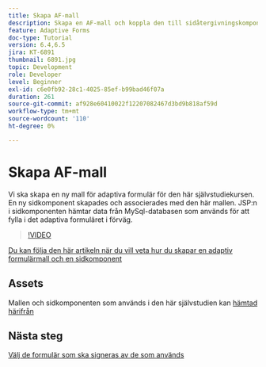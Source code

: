 ```yaml
---
title: Skapa AF-mall
description: Skapa en AF-mall och koppla den till sidåtergivningskomponenten
feature: Adaptive Forms
doc-type: Tutorial
version: 6.4,6.5
jira: KT-6891
thumbnail: 6891.jpg
topic: Development
role: Developer
level: Beginner
exl-id: c6e0fb92-28c1-4025-85ef-b99bad46f07a
duration: 261
source-git-commit: af928e60410022f12207082467d3bd9b818af59d
workflow-type: tm+mt
source-wordcount: '110'
ht-degree: 0%

---
```


# Skapa AF-mall

Vi ska skapa en ny mall för adaptiva formulär för den här självstudiekursen. En ny sidkomponent skapades och associerades med den här mallen. JSP:n i sidkomponenten hämtar data från MySql-databasen som används för att fylla i det adaptiva formuläret i förväg.


>[!VIDEO](https://video.tv.adobe.com/v/27828?quality=12&learn=on)

[Du kan följa den här artikeln när du vill veta hur du skapar en adaptiv formulärmall och en sidkomponent](https://experienceleague.adobe.com/docs/experience-manager-learn/forms/storing-and-retrieving-form-data/part5.html?lang=en#storing-and-retrieving-form-data)


## Assets

Mallen och sidkomponenten som används i den här självstudien kan [hämtad härifrån](assets/sign-multiple-forms-template.zip)

## Nästa steg

[Välj de formulär som ska signeras av de som används](./create-initial-form.md)

